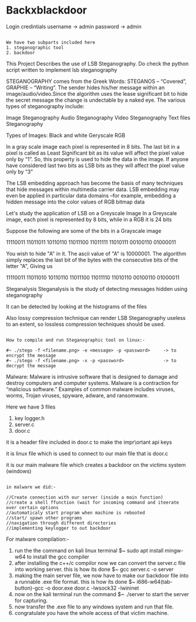 # Backxblackdoor

Login credintials
username -> admin
password -> admin

~~~~~~~~~~~~~~~~~~~~~~~~~~~~~~~~~~~~~~~~~~~~~~~~~~~~~~~~~~~~~~~~~~~~~~~~~~~~~~~~~~~~~~~~~~~~~~~~~~~~~~~~~~~~~~~~~~~~~~~~~~~~~~~~

We have two subparts included here
1. steganographic tool
2. backdoor

~~~~~~~~~~~~~~~~~~~~~~~~~~~~~~~~~~~~~~~~~~~~~~~~~~~~~~~~~~~~~~~~~~~~~~~~~~~~~~~~~~~~~~~~~~~~~~~~~~~~~~~~~~~~~~~~~~~~~~~~~~~~~~~~

This Project Describes the use of LSB Steganography.
Do check the python script written to implement lsb steganography

STEGANOGRAPHY comes from the Greek Words: STEGANOS – “Covered”, GRAPHIE – “Writing”. 
The sender hides his/her message within an image/audio/video.Since the algorithm uses the lease significant bit
to hide the secret message the change is undectable by a naked eye.
The various types of steganography include:

Image Steganography
Audio Steganography
Video Steganography
Text files Steganography

Types of Images:
Black and white
Geryscale
RGB

In a gray scale image each pixel is represented in 8 bits.
The last bit in a pixel is called as Least Significant bit as its value will affect the pixel value only by “1”.
So, this property is used to hide the data in the image.
If anyone have considered last two bits as LSB bits as they will affect the pixel value only by “3”

The LSB embedding approach has become the basis of many techniques that hide messages within multimedia carrier data.
LSB embedding may even be applied in particular data domains 
–for example, embedding a hidden message into the color values of RGB bitmap data

Let's study the application of LSB on a Greyscale Image
In a Greyscale image, each pixel is represented by 8 bits, while in a RGB it is 24 bits

Suppose the following are some of the bits in a Grayscale image

11110011
11011011
10110110
11011100
11011111
11010111
00100110
01000011

You wish to hide "A" in it. The ascii value of "A" is 10000001.
The algorithm simply replaces the last bit of the bytes with the consecutive bits of the letter "A", Giving us

11110011
11011010
10110110
11011100
11011110
11010110
00100110
01000011

Steganalysis
Steganalysis is the study of detecting messages hidden using steganography

It can be detected by looking at the histograms of the files

Also lossy compression technique can render LSB Steganography useless to an extent,
so lossless compression techniques should be used.

~~~~~~~~~~~~~~~~~~~~~~~~~~~~~~~~~~~~~~~~~~~~~~~~~~~~~~~~~~~~~~~~~~~~~~~~~~~~~~~~~~~~~~~~~~~~~~~~~~~~~~~~~~~~~~~~~~~~~~~~~~~~~~~

How to compile and run Steganographic tool on linux:- 

#~ ./stego -f <filename.png> -e <message> -p <password>		-> to encrypt the message
#~ ./stego -f <filename.png> -x -p <password>				-> to decrypt the message

~~~~~~~~~~~~~~~~~~~~~~~~~~~~~~~~~~~~~~~~~~~~~~~~~~~~~~~~~~~~~~~~~~~~~~~~~~~~~~~~~~~~~~~~~~~~~~~~~~~~~~~~~~~~~~~~~~~~~~~~~~~~~~~

Malware: Malware is intrusive software that is designed to damage and destroy computers and computer systems.
Malware is a contraction for “malicious software.”
Examples of common malware includes viruses, worms, Trojan viruses, spyware, adware, and ransomware.

Here we have 3 files
1. key logger.h
2. server.c
3. door.c

it is a header filre included in door.c to make the impr\ortant api keys

it is linux file which is used to connect to our main file that is door.c

it is our main malware file which creates a backdoor on the victims system (windows)

~~~~~~~~~~~~~~~~~~~~~~~~~~~~~~~~~~~~~~~~~~~~~~~~~~~~~~~~~~~~~~~~~~~~~~~~~~~~~~~~~~~~~~~~~~~~~~~~~~~~~~~~~~~~~~~~~~~~~~~~~~~~~~~~

in malware we did:-

//Create connection with our server (inside a main function)
//create a shell ffunction (wait for incoming command and iteerate over certain options
//automaticaly start program when machine is rebooted
//start/ spawn other programs
//navigation through different directories
//implementing keylogger to out backdoor

~~~~~~~~~~~~~~~~~~~~~~~~~~~~~~~~~~~~~~~~~~~~~~~~~~~~~~~~~~~~~~~~~~~~~~~~~~~~~~~~~~~~~~~~~~~~~~~~~~~~~~~~~~~~~~~~~~~~~~~~~~~~~~~~

For malware compilation:- 

1. run the the command on kali linux terminal
		$~ sudo apt install mingw-w64
   to install the gcc compiler
2. after installing the c++/c compilor now we can convert the server.c file into working server. this is how its done
		$~ gcc server.c -o server
3. making the main server file, we now have to make our backdoor file into a runnable .exe file format. this is how its done
		$~ i686-w64(tab-button)-gcc -o door.exe door.c -lwsock32 -lwininet
4. now on the kali terminal run the command
		$~ ./server
   to start the server for capturing.
5. now transfer the .exe file to any windows system and run that file.
6. congratulate you have the whole access of that victim machine.


